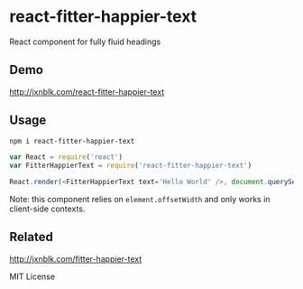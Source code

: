 # react-fitter-happier-text

React component for fully fluid headings

## Demo

http://jxnblk.com/react-fitter-happier-text

## Usage

```bash
npm i react-fitter-happier-text
```

```js
var React = require('react')
var FitterHappierText = require('react-fitter-happier-text')

React.render(<FitterHappierText text='Hello World' />, document.querySelector('#hello-world'))
```

Note: this component relies on `element.offsetWidth` and only works in client-side contexts.

## Related

http://jxnblk.com/fitter-happier-text

MIT License

